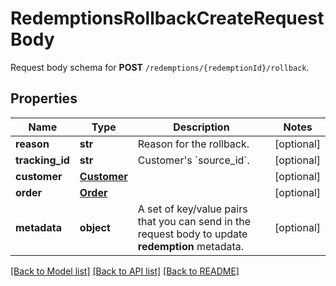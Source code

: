 # RedemptionsRollbackCreateRequestBody

Request body schema for **POST** `/redemptions/{redemptionId}/rollback`.

## Properties
Name | Type | Description | Notes
------------ | ------------- | ------------- | -------------
**reason** | **str** | Reason for the rollback. | [optional] 
**tracking_id** | **str** | Customer&#39;s &#x60;source_id&#x60;. | [optional] 
**customer** | [**Customer**](Customer.md) |  | [optional] 
**order** | [**Order**](Order.md) |  | [optional] 
**metadata** | **object** | A set of key/value pairs that you can send in the request body to update **redemption** metadata. | [optional] 

[[Back to Model list]](../README.md#documentation-for-models) [[Back to API list]](../README.md#documentation-for-api-endpoints) [[Back to README]](../README.md)


